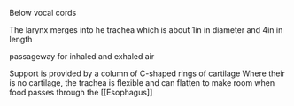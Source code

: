 Below vocal cords

The larynx merges into he trachea which is about 1in in diameter and 4in in length

passageway for inhaled and exhaled air

Support is provided by a column of C-shaped rings of cartilage
	Where their is no cartilage, the trachea is flexible and can flatten to make room when food passes through the [[Esophagus]]
